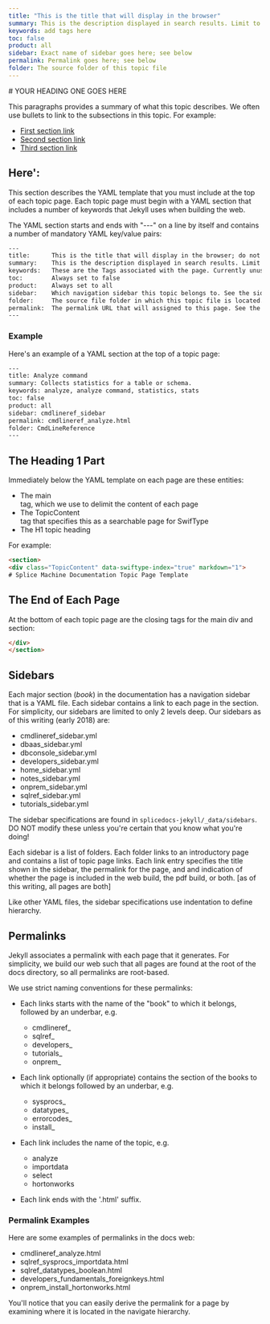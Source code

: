 ```yaml
---
title: "This is the title that will display in the browser"
summary: This is the description displayed in search results. Limit to about 150 characters.
keywords: add tags here
toc: false
product: all
sidebar: Exact name of sidebar goes here; see below
permalink: Permalink goes here; see below
folder: The source folder of this topic file
---
```

<section>
<div class="TopicContent" data-swiftype-index="true" markdown="1">
# YOUR HEADING ONE GOES HERE

This paragraphs provides a summary of what this topic describes. We often use bullets
to link to the subsections in this topic. For example:

* [First section link](#FirstSection)
* [Second section link](#SecondSection)
* [Third section link](#ThirdSection)

## Here':

This section describes the YAML template that you must include at the top of each topic page. Each topic page must begin with a YAML section that includes a number of keywords that Jekyll uses when building the web.

The YAML section starts and ends with "---" on a line by itself and contains a number of mandatory YAML key/value pairs:

```html
---
title:      This is the title that will display in the browser; do not exceed 50 characters
summary:    This is the description displayed in search results. Limit to about 150 characters
keywords:   These are the Tags associated with the page. Currently unused.
toc:        Always set to false
product:    Always set to all
sidebar:    Which navigation sidebar this topic belongs to. See the sidebars discussion below for more info.
folder:     The source file folder in which this topic file is located.
permalink:  The permalink URL that will assigned to this page. See the permalinks discussion below for more info.
---
```

### Example

Here's an example of a YAML section at the top of a topic page:

```html
---
title: Analyze command
summary: Collects statistics for a table or schema.
keywords: analyze, analyze command, statistics, stats
toc: false
product: all
sidebar: cmdlineref_sidebar
permalink: cmdlineref_analyze.html
folder: CmdLineReference
---
```

## The Heading 1 Part

Immediately below the YAML template on each page are these entities:

* The main <section> tag, which we use to delimit the content of each page
* The TopicContent <div> tag that specifies this as a searchable page for SwifType
* The H1 topic heading

For example:

```html
<section>
<div class="TopicContent" data-swiftype-index="true" markdown="1">
# Splice Machine Documentation Topic Page Template
```

## The End of Each Page

At the bottom of each topic page are the closing tags for the main div and section:

```html
</div>
</section>
```


## Sidebars

Each major section (*book*) in the documentation has a navigation sidebar that is a YAML file. Each sidebar contains a link to each page in the section. For simplicity, our sidebars are limited to only 2 levels deep. Our sidebars as of this writing (early 2018) are:

* cmdlineref_sidebar.yml
* dbaas_sidebar.yml
* dbconsole_sidebar.yml
* developers_sidebar.yml
* home_sidebar.yml
* notes_sidebar.yml
* onprem_sidebar.yml
* sqlref_sidebar.yml
* tutorials_sidebar.yml

The sidebar specifications are found in `splicedocs-jekyll/_data/sidebars`.  DO NOT modify these unless you're certain that you know what you're doing!

Each sidebar is a list of folders. Each folder links to an introductory page and contains a list of topic page links. Each link entry specifies the title shown in the sidebar, the permalink for the page, and and indication of whether the page is included in the web build, the pdf build, or both. [as of this writing, all pages are both]

Like other YAML files, the sidebar specifications use indentation to define hierarchy.

## Permalinks

Jekyll associates a permalink with each page that it generates. For simplicity, we build our web such that all pages are found at the root of the docs directory, so all permalinks are root-based.

We use strict naming conventions for these permalinks:

* Each links starts with the name of the "book" to which it belongs, followed by an underbar, e.g.
  * cmdlineref_
  * sqlref_
  * developers_
  * tutorials_
  * onprem_

* Each link optionally (if appropriate) contains the section of the books to which it belongs followed by an underbar, e.g.
  * sysprocs_
  * datatypes_
  * errorcodes_
  * install_

* Each link includes the name of the topic, e.g.
  * analyze
  * importdata
  * select
  * hortonworks

* Each link ends with the '.html' suffix.


### Permalink Examples

Here are some examples of permalinks in the docs web:
* cmdlineref_analyze.html
* sqlref_sysprocs_importdata.html
* sqlref_datatypes_boolean.html
* developers_fundamentals_foreignkeys.html
* onprem_install_hortonworks.html

You'll notice that you can easily derive the permalink for a page by examining where it is located in the navigate hierarchy.

</div>
</section>
